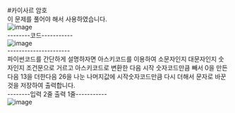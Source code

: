 #카이사르 암호<br>
이 문제를 풀어야 해서 사용하였습니다.<br>
![image](https://user-images.githubusercontent.com/88232976/164590198-fd91a9b7-0936-4a7e-af94-6cf4152fbdc3.png)<br>
--------코드-----------<br>
![image](https://user-images.githubusercontent.com/88232976/164589893-b7ea14fb-ea46-4fca-94e4-05faceb8be8a.png)<br>
----------------------<br>
 파이썬코드를 간단하게 설명하자면 아스키코드를 이용하여 소문자인지 대문자인지 숫자인지 조건문으로 거르고 아스키코드로 변환한 다음 시작 숫자코드만큼 빼서 0을 만든다음 13을 더한다음 26을 나눈 나머지값에 시작숫자코드만큼 다시 더해서 문자로 바꾼것을 저장하여 출력합니다.<br>
--------입력 2줄 출력 1줄-----------<br>
![image](https://user-images.githubusercontent.com/88232976/164590362-77708e95-7e6b-4cee-a354-ac3436a07bb5.png)<br>
